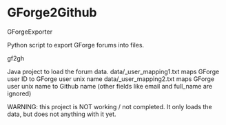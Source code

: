 # GForge2Github

GForgeExporter

Python script to export GForge forums into files.


gf2gh

Java project to load the forum data.
data/_user_mapping1.txt		maps GForge user ID to GForge user unix name
data/_user_mapping2.txt		maps GForge user unix name to Github name (other fields like email and full_name are ignored)

WARNING: this project is NOT working / not completed. It only loads the data, but does not anything with it yet.
